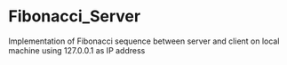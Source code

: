 # Fibonacci_Server
Implementation of Fibonacci sequence between server and client on local machine using 127.0.0.1 as IP address